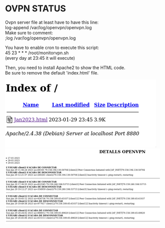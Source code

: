 # OVPN STATUS

Ovpn server file at least have to have this line: \
log-append /var/log/openvpn/openvpn.log \
Make sure to comment: \
;log /var/log/openvpn/openvpn.log

You have to enable cron to execute this script: \
45 23 * * *	/root/monitorvpn.sh \
(every day at 23:45 it will execute)

Then, you need to install Apache2 to show the HTML code. \
Be sure to remove the default 'index.html' file.

![Index](images/apache2_index.png)
![Status](images/status.png)
